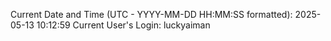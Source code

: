 Current Date and Time (UTC - YYYY-MM-DD HH:MM:SS formatted): 2025-05-13 10:12:59
Current User's Login: luckyaiman
